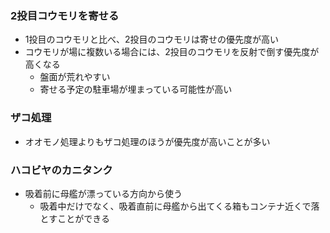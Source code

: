 ### 2投目コウモリを寄せる

- 1投目のコウモリと比べ、2投目のコウモリは寄せの優先度が高い
- コウモリが場に複数いる場合には、2投目のコウモリを反射で倒す優先度が高くなる
  - 盤面が荒れやすい
  - 寄せる予定の駐車場が埋まっている可能性が高い

### ザコ処理

- オオモノ処理よりもザコ処理のほうが優先度が高いことが多い

### ハコビヤのカニタンク

- 吸着前に母艦が漂っている方向から使う
  - 吸着中だけでなく、吸着直前に母艦から出てくる箱もコンテナ近くで落とすことができる
